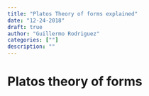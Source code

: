 ```yaml
---
title: "Platos Theory of forms explained"
date: "12-24-2018"
draft: true
author: "Guillermo Rodriguez"
categories: [""]
description: ""
---
```


# Platos theory of forms